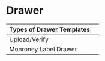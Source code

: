 # Drawer

| Types of Drawer Templates |  |
| :--- | :--- |
| Upload/Verify |  |
| Monroney Label Drawer |  |

